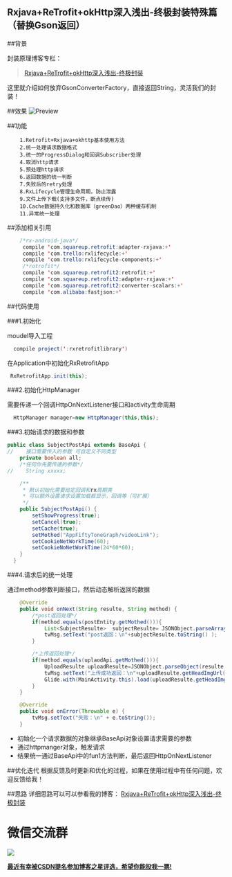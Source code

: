 ## Rxjava+ReTrofit+okHttp深入浅出-终极封装特殊篇（替换Gson返回）

##背景

封装原理博客专栏：

>[Rxjava+ReTrofit+okHttp深入浅出-终极封装](http://blog.csdn.net/column/details/13297.html)


这里就介绍如何放弃GsonConverterFactory，直接返回String，灵活我们的封装！

##效果
![Preview](https://github.com/wzgiceman/RxjavaRetrofitDemo-string-master/blob/master/gif/retrofit_string.gif)

##功能

        1.Retrofit+Rxjava+okhttp基本使用方法
        2.统一处理请求数据格式
        3.统一的ProgressDialog和回调Subscriber处理
        4.取消http请求
        5.预处理http请求
        6.返回数据的统一判断
        7.失败后的retry处理
        8.RxLifecycle管理生命周期，防止泄露
        9.文件上传下载(支持多文件，断点续传)
        10.Cache数据持久化和数据库（greenDao）两种缓存机制
        11.异常统一处理


##添加相关引用
```java
    /*rx-android-java*/
     compile 'com.squareup.retrofit:adapter-rxjava:+'
     compile 'com.trello:rxlifecycle:+'
     compile 'com.trello:rxlifecycle-components:+'
     /*rotrofit*/
     compile 'com.squareup.retrofit2:retrofit:+'
     compile 'com.squareup.retrofit2:adapter-rxjava:+'
     compile 'com.squareup.retrofit2:converter-scalars:+'
     compile 'com.alibaba:fastjson:+'
```

##代码使用

###1.初始化

moudel导入工程

```java
  compile project(':rxretrofitlibrary')
```

在Application中初始化RxRetrofitApp

```java
 RxRetrofitApp.init(this);
```

###2.初始化HttpManager

需要传递一个回调HttpOnNextListener接口和activity生命周期

```java
  HttpManager manager=new HttpManager(this,this);
```

###3.初始请求的数据和参数

```java
public class SubjectPostApi extends BaseApi {
//    接口需要传入的参数 可自定义不同类型
    private boolean all;
    /*任何你先要传递的参数*/
//    String xxxxx;

    /**
     * 默认初始化需要给定回调和rx周期类
     * 可以额外设置请求设置加载框显示，回调等（可扩展）
     */
    public SubjectPostApi() {
        setShowProgress(true);
        setCancel(true);
        setCache(true);
        setMothed("AppFiftyToneGraph/videoLink");
        setCookieNetWorkTime(60);
        setCookieNoNetWorkTime(24*60*60);
    }
  }

```
###4.请求后的统一处理

通过method参数判断接口，然后动态解析返回的数据
```java
    @Override
    public void onNext(String resulte, String method) {
        /*post返回处理*/
        if(method.equals(postEntity.getMothed())){
            List<SubjectResulte>  subjectResulte= JSONObject.parseArray(resulte,SubjectResulte.class);
            tvMsg.setText("post返回：\n"+subjectResulte.toString() );
        }

        /*上传返回处理*/
        if(method.equals(uplaodApi.getMothed())){
            UploadResulte uploadResulte=JSONObject.parseObject(resulte,UploadResulte.class);
            tvMsg.setText("上传成功返回：\n"+uploadResulte.getHeadImgUrl());
            Glide.with(MainActivity.this).load(uploadResulte.getHeadImgUrl()).skipMemoryCache(true).into(img);
        }
    }

    @Override
    public void onError(Throwable e) {
        tvMsg.setText("失败：\n" + e.toString());
    }
```


* 初始化一个请求数据的对象继承BaseApi对象设置请求需要的参数
* 通过httpmanger对象，触发请求
* 结果统一通过BaseApi中的fun1方法判断，最后返回HttpOnNextListener

##优化迭代
根据反馈及时更新和优化的过程，如果在使用过程中有任何问题，欢迎反馈给我！

##思路
详细思路可以可以参看我的博客：
[Rxjava+ReTrofit+okHttp深入浅出-终极封装](http://blog.csdn.net/column/details/13297.html)



#                                     微信交流群

![](https://github.com/wzgiceman/RxjavaRetrofitDemo-string-master/blob/master/gif/wx.jpg)

[**最近有幸被CSDN提名参加博客之星评选，希望你能投我一票!**](http://blog.csdn.net/vote/candidate.html?username=u014610664)
